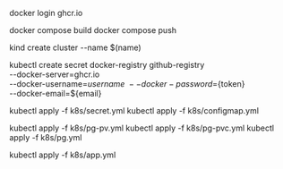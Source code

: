 docker login ghcr.io

docker compose build
docker compose push


kind create cluster --name $(name)

kubectl create secret docker-registry github-registry \
	--docker-server=ghcr.io \
	--docker-username=${username} \
	--docker-password=${token} \
	--docker-email=${email}

kubectl apply -f k8s/secret.yml
kubectl apply -f k8s/configmap.yml

kubectl apply -f k8s/pg-pv.yml
kubectl apply -f k8s/pg-pvc.yml
kubectl apply -f k8s/pg.yml

kubectl apply -f k8s/app.yml